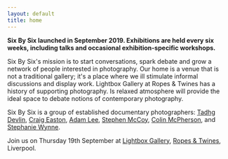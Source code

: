 ```yaml
---
layout: default
title: home
---
```


**Six By Six launched in September 2019. Exhibitions are held every six  weeks, including talks and occasional exhibition-specific workshops. **

Six By Six's mission is to start conversations, spark debate and grow a network of people interested in photography. Our home is a venue that is not a traditional gallery; it's a place where we ill stimulate informal discussions and display work. Lightbox Gallery at Ropes & Twines has a history of supporting photography. Is relaxed atmosphere will provide the ideal space to debate notions of contemporary photography. 

Six By Six is a group of established documentary photographers: [Tadhg Devlin](https://www.tadhgdevlin.com), [Craig Easton](https://www.craigeaston.com), [Adam Lee](http://www.adamleephotography.com/Home.html), [Stephen McCoy](http://mccoywynne.co.uk), [Colin McPherson](http://www.colinmcpherson.com), and  [Stephanie Wynne](http://mccoywynne.co.uk).

Join us on Thursday 19th September at [Lightbox Gallery](https://lightbox.photo/gallery/), [Ropes & Twines](http://www.ropes-and-twines.co.uk), Liverpool.
